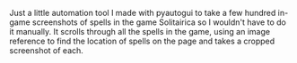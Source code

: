 Just a little automation tool I made with pyautogui to take a few hundred in-game screenshots of spells in the game Solitairica so I wouldn't have to do it manually. It scrolls through all the spells in the game, using an image reference to find the location of spells on the page and takes a cropped screenshot of each. 
